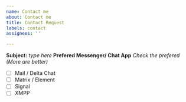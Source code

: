 ```yaml
---
name: Contact me
about: Contact me
title: Contact Request
labels: contact
assignees: ''

---
```


**Subject:** *type here*
**Prefered Messenger/ Chat App**
*Check the prefered (More are better)*
- [ ] Mail / Delta Chat
- [ ] Matrix / Element
- [ ] Signal
- [ ] XMPP
